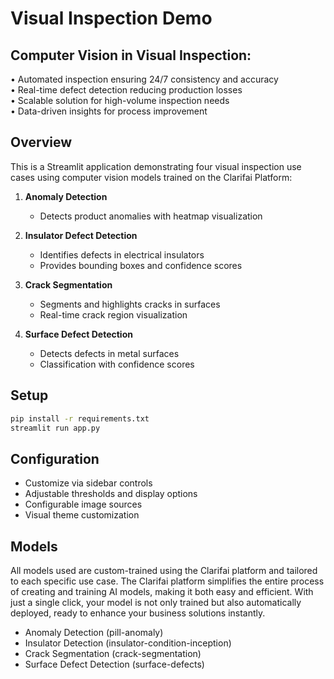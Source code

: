 # Visual Inspection Demo

## Computer Vision in Visual Inspection:
• Automated inspection ensuring 24/7 consistency and accuracy  
• Real-time defect detection reducing production losses  
• Scalable solution for high-volume inspection needs  
• Data-driven insights for process improvement

## Overview
This is a Streamlit application demonstrating four visual inspection use cases using computer vision models trained on the Clarifai Platform:

1. **Anomaly Detection**
   - Detects product anomalies with heatmap visualization

2. **Insulator Defect Detection**
   - Identifies defects in electrical insulators
   - Provides bounding boxes and confidence scores

3. **Crack Segmentation**
   - Segments and highlights cracks in surfaces
   - Real-time crack region visualization

4. **Surface Defect Detection**
   - Detects defects in metal surfaces
   - Classification with confidence scores

## Setup
```bash
pip install -r requirements.txt
streamlit run app.py
```

## Configuration
- Customize via sidebar controls
- Adjustable thresholds and display options
- Configurable image sources
- Visual theme customization

## Models
All models used are custom-trained using the Clarifai platform and tailored to each specific use case. The Clarifai platform simplifies the entire process of creating and training AI models, making it both easy and efficient. With just a single click, your model is not only trained but also automatically deployed, ready to enhance your business solutions instantly.

- Anomaly Detection (pill-anomaly)
- Insulator Detection (insulator-condition-inception)
- Crack Segmentation (crack-segmentation)
- Surface Defect Detection (surface-defects)